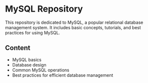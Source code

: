 # MySQL Repository

This repository is dedicated to MySQL, a popular relational database management system. It includes basic concepts, tutorials, and best practices for using MySQL.

## Content

- MySQL basics
- Database design
- Common MySQL operations
- Best practices for efficient database management

